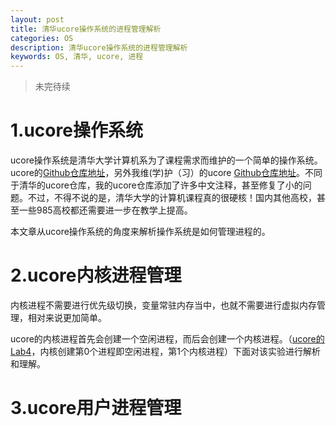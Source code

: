 ```yaml
---
layout: post
title: 清华ucore操作系统的进程管理解析
categories: OS
description: 清华ucore操作系统的进程管理解析
keywords: OS, 清华, ucore, 进程
---
```


> 未完待续

# 1.ucore操作系统

ucore操作系统是清华大学计算机系为了课程需求而维护的一个简单的操作系统。ucore的[Github仓库地址](https://github.com/chyyuu/ucore_os_lab)，另外我维(学)护（习）的ucore [Github仓库地址](https://github.com/Neyzoter/ucore_os_lab)。不同于清华的ucore仓库，我的ucore仓库添加了许多中文注释，甚至修复了小的问题。不过，不得不说的是，清华大学的计算机课程真的很硬核！国内其他高校，甚至一些985高校都还需要进一步在教学上提高。

本文章从ucore操作系统的角度来解析操作系统是如何管理进程的。

# 2.ucore内核进程管理

内核进程不需要进行优先级切换，变量常驻内存当中，也就不需要进行虚拟内存管理，相对来说更加简单。

ucore的内核进程首先会创建一个空闲进程，而后会创建一个内核进程。（[ucore的Lab4](https://github.com/Neyzoter/ucore_os_lab/tree/master/labcodes_answer/lab4_result)，内核创建第0个进程即空闲进程，第1个内核进程）下面对该实验进行解析和理解。



# 3.ucore用户进程管理
